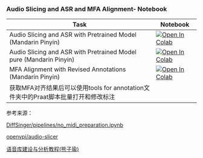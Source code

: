 ### Audio Slicing and ASR and MFA Alignment- Notebook

| Task                                     | Notebook                                                                                                                                                                                                            |
|------------------------------------------|---------------------------------------------------------------------------------------------------------------------------------------------------------------------------------------------------------------------|
|Audio Slicing and ASR with Pretrained Model (Mandarin Pinyin) | [![Open In Colab](https://colab.research.google.com/assets/colab-badge.svg)](https://colab.research.google.com/github/AlexandaJerry/PPASR/blob/develop/ppasr_processor_mfa.ipynb) |
|Audio Slicing and ASR with Pretrained Model pure (Mandarin Pinyin) | [![Open In Colab](https://colab.research.google.com/assets/colab-badge.svg)](https://colab.research.google.com/github/AlexandaJerry/PPASR/blob/develop/ppasr_processor_mfa_pure.ipynb) |
|MFA Alignment with Revised Annotations (Mandarin Pinyin) | [![Open In Colab](https://colab.research.google.com/assets/colab-badge.svg)](https://colab.research.google.com/github/AlexandaJerry/PPASR/blob/develop/MFA_align_after_revision.ipynb) |
|获取MFA对齐结果后可以使用tools for annotation文件夹中的Praat脚本批量打开和修改标注|

参考来源： 

[DiffSinger/pipelines/no_midi_preparation.ipynb](https://github.com/openvpi/DiffSinger/blob/refactor/pipelines/no_midi_preparation.ipynb)

[openvpi/audio-slicer](https://github.com/openvpi/audio-slicer)

[语音库建设与分析教程(熊子瑜)](http://ling.cass.cn/keyan/xueshuchengguo/cgtj/202112/t20211209_5380420.html)
